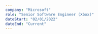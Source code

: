 ```yaml
---
company: "Microsoft"
role: "Senior Software Engineer (Xbox)"
dateStart: "02/01/2022"
dateEnd: "Current"
---
```



